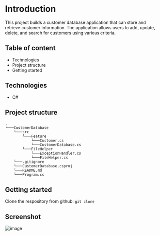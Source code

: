 # Introduction

This project builds a customer database application that can store and retrieve customer information. The application allows users to add, update, delete, and search for customers using various criteria.

## Table of content
- Technologies
- Project structure
- Getting started

## Technologies 
- C#

## Project structure
```
.
└───CustomerDatabase
    └───src
        └───Feature
            └───Customer.cs
            └───CustomerDatabase.cs
        └───FileHelper
            └───ExceptionHandler.cs
            └───FileHelper.cs
    └───.gitignore
    └───CustomerDatabase.csproj
    └───README.md
    └───Program.cs
```
## Getting started
Clone the respository from github: ```git clone```

## Screenshot
![image](https://github.com/qinahros27/customer-database/assets/101724167/11833de9-027f-40f0-afc0-4073bd5fdfe3)

<!---## Requirements

Information of all the customers should be stored in a file called `customers.csv`. Initially, the program should read all the data from file and add data to the database. Any modification to the database should also recorded in the file `customers.csv`. The basic classes would be needed for this project (and create more if you have valid reasons to do so):

1. Create `Customer` class: This class represents a customer and should contain properties such as Id, FirstName, LastName, Email, and Address. You can decide the suitable data types for each.
2. Create `CustomerDatabase` class: This class should contain the data structure used to store customer information, such as a collection of customers. It should also contain methods for adding, reading, updating, deleting. Extra features:
    - Email should be unique in the database.
    - Implement a feature to search customers by their ID
    - Implement an undo and redo feature which allows users to undo their last action or redo an action that they have undone
3. Create `FileHelper` class: This class should contain methods for reading and writing customer information to and from the file system.
4. Create `ExceptionHandler` class: This class should contain methods for handling exceptions that may occur during the execution of the application. --->
